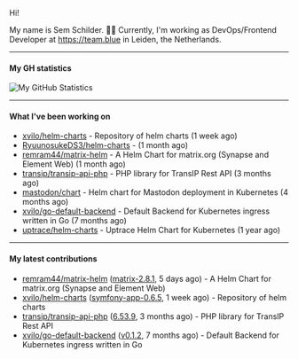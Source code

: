Hi!

My name is Sem Schilder. 👋🏻 Currently, I'm working as DevOps/Frontend Developer at https://team.blue in Leiden, the Netherlands.

---

#### My GH statistics

![My GitHub Statistics](https://github-readme-stats.vercel.app/api?username=xvilo&show_icons=true&count_private=true&hide_title=true)

---

#### What I've been working on

- [xvilo/helm-charts](https://github.com/xvilo/helm-charts) - Repository of helm charts (1 week ago)
- [RyuunosukeDS3/helm-charts](https://github.com/RyuunosukeDS3/helm-charts) -  (1 month ago)
- [remram44/matrix-helm](https://github.com/remram44/matrix-helm) - A Helm Chart for matrix.org (Synapse and Element Web) (1 month ago)
- [transip/transip-api-php](https://github.com/transip/transip-api-php) - PHP library for TransIP Rest API (3 months ago)
- [mastodon/chart](https://github.com/mastodon/chart) - Helm chart for Mastodon deployment in Kubernetes (4 months ago)
- [xvilo/go-default-backend](https://github.com/xvilo/go-default-backend) - Default Backend for Kubernetes ingress written in Go (7 months ago)
- [uptrace/helm-charts](https://github.com/uptrace/helm-charts) - Uptrace Helm Chart for Kubernetes (1 year ago)

---

#### My latest contributions

- [remram44/matrix-helm](https://github.com/remram44/matrix-helm) ([matrix-2.8.1](https://github.com/remram44/matrix-helm/releases/tag/matrix-2.8.1), 5 days ago) - A Helm Chart for matrix.org (Synapse and Element Web)
- [xvilo/helm-charts](https://github.com/xvilo/helm-charts) ([symfony-app-0.6.5](https://github.com/xvilo/helm-charts/releases/tag/symfony-app-0.6.5), 1 week ago) - Repository of helm charts
- [transip/transip-api-php](https://github.com/transip/transip-api-php) ([6.53.9](https://github.com/transip/transip-api-php/releases/tag/6.53.9), 3 months ago) - PHP library for TransIP Rest API
- [xvilo/go-default-backend](https://github.com/xvilo/go-default-backend) ([v0.1.2](https://github.com/xvilo/go-default-backend/releases/tag/v0.1.2), 7 months ago) - Default Backend for Kubernetes ingress written in Go

